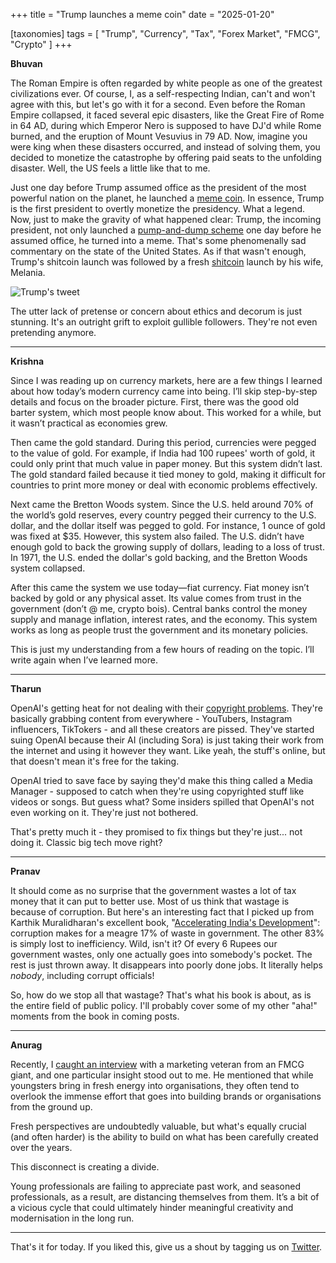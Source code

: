 +++
title = "Trump launches a meme coin"
date = "2025-01-20"

[taxonomies]
tags = [
    "Trump",
    "Currency",
    "Tax",
    "Forex Market",
    "FMCG",
    "Crypto"
]
+++

**Bhuvan**

The Roman Empire is often regarded by white people as one of the greatest civilizations ever. Of course, I, as a self-respecting Indian, can't and won't agree with this, but let's go with it for a second. Even before the Roman Empire collapsed, it faced several epic disasters, like the Great Fire of Rome in 64 AD, during which Emperor Nero is supposed to have DJ'd while Rome burned, and the eruption of Mount Vesuvius in 79 AD. Now, imagine you were king when these disasters occurred, and instead of solving them, you decided to monetize the catastrophe by offering paid seats to the unfolding disaster. Well, the US feels a little like that to me.

Just one day before Trump assumed office as the president of the most powerful nation on the planet, he launched a [meme coin](https://coinmarketcap.com/currencies/official-trump/). In essence, Trump is the first president to overtly monetize the presidency. What a legend. Now, just to make the gravity of what happened clear: Trump, the incoming president, not only launched a [pump-and-dump scheme](https://www.coindesk.com/markets/2025/01/20/bitcoin-retraces-to-100-k-trump-tanks-30-as-melania-memecoin-skyrockets) one day before he assumed office, he turned into a meme. That's some phenomenally sad commentary on the state of the United States. As if that wasn't enough, Trump's shitcoin launch was followed by a fresh [shitcoin](https://coinmarketcap.com/currencies/melania-meme/) launch by his wife, Melania.

![Trump's tweet](/images/trump-coin.jpg)

The utter lack of pretense or concern about ethics and decorum is just stunning. It's an outright grift to exploit gullible followers. They're not even pretending anymore.

---

**Krishna**

Since I was reading up on currency markets, here are a few things I learned about how today’s modern currency came into being. I’ll skip step-by-step details and focus on the broader picture. First, there was the good old barter system, which most people know about. This worked for a while, but it wasn’t practical as economies grew.

Then came the gold standard. During this period, currencies were pegged to the value of gold. For example, if India had 100 rupees' worth of gold, it could only print that much value in paper money. But this system didn’t last. The gold standard failed because it tied money to gold, making it difficult for countries to print more money or deal with economic problems effectively.

Next came the Bretton Woods system. Since the U.S. held around 70% of the world’s gold reserves, every country pegged their currency to the U.S. dollar, and the dollar itself was pegged to gold. For instance, 1 ounce of gold was fixed at $35. However, this system also failed. The U.S. didn’t have enough gold to back the growing supply of dollars, leading to a loss of trust. In 1971, the U.S. ended the dollar's gold backing, and the Bretton Woods system collapsed.

After this came the system we use today—fiat currency. Fiat money isn’t backed by gold or any physical asset. Its value comes from trust in the government (don’t @ me, crypto bois). Central banks control the money supply and manage inflation, interest rates, and the economy. This system works as long as people trust the government and its monetary policies.

This is just my understanding from a few hours of reading on the topic. I’ll write again when I’ve learned more.

---

**Tharun**

OpenAI's getting heat for not dealing with their [copyright problems](https://techcrunch.com/2025/01/01/openai-failed-to-deliver-the-opt-out-tool-it-promised-by-2025/). They're basically grabbing content from everywhere - YouTubers, Instagram influencers, TikTokers - and all these creators are pissed. They've started suing OpenAI because their AI (including Sora) is just taking their work from the internet and using it however they want. Like yeah, the stuff's online, but that doesn't mean it's free for the taking.

OpenAI tried to save face by saying they'd make this thing called a Media Manager - supposed to catch when they're using copyrighted stuff like videos or songs. But guess what? Some insiders spilled that OpenAI's not even working on it. They're just not bothered.

That's pretty much it - they promised to fix things but they're just... not doing it. Classic big tech move right?

---

**Pranav**

It should come as no surprise that the government wastes a lot of tax money that it can put to better use. Most of us think that wastage is because of corruption. But here's an interesting fact that I picked up from Karthik Muralidharan's excellent book, "[Accelerating India's Development](https://www.amazon.in/Accelerating-Indias-Development-State-Led-Governance/dp/067009594X)": corruption makes for a meagre 17% of waste in government. The other 83% is simply lost to inefficiency. Wild, isn't it? Of every 6 Rupees our government wastes, only one actually goes into somebody's pocket. The rest is just thrown away. It disappears into poorly done jobs. It literally helps *nobody*, including corrupt officials!

So, how do we stop all that wastage? That's what his book is about, as is the entire field of public policy. I'll probably cover some of my other "aha!" moments from the book in coming posts.

---

**Anurag**

Recently, I [caught an interview](https://youtu.be/mOvplub7hvk?si=rmB5daaSvq8pZKL3) with a marketing veteran from an FMCG giant, and one particular insight stood out to me. He mentioned that while youngsters bring in fresh energy into organisations, they often tend to overlook the immense effort that goes into building brands or organisations from the ground up.

Fresh perspectives are undoubtedly valuable, but what's equally crucial (and often harder) is the ability to build on what has been carefully created over the years.

This disconnect is creating a divide.

Young professionals are failing to appreciate past work, and seasoned professionals, as a result, are distancing themselves from them. It’s a bit of a vicious cycle that could ultimately hinder meaningful creativity and modernisation in the long run.

---

That's it for today. If you liked this, give us a shout by tagging us on  [Twitter](https://x.com/zerodhamarkets).
